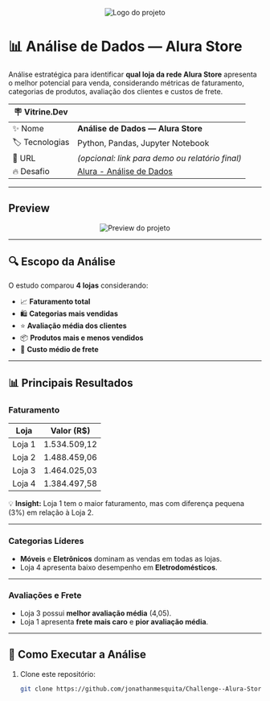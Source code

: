 <p align="center">
  <img alt="Logo do projeto" src="./_docs/logo.png" />
</p>

# 📊 Análise de Dados — Alura Store

Análise estratégica para identificar **qual loja da rede Alura Store** apresenta o melhor potencial para venda, considerando métricas de faturamento, categorias de produtos, avaliação dos clientes e custos de frete.

| :placard: Vitrine.Dev |     |
| -------------  | --- |
| :sparkles: Nome        | **Análise de Dados — Alura Store**
| :label: Tecnologias    | Python, Pandas, Jupyter Notebook
| :rocket: URL           | *(opcional: link para demo ou relatório final)*
| :fire: Desafio         | [Alura - Análise de Dados](https://cursos.alura.com.br/)

---

## Preview

<p align="center">
  <img alt="Preview do projeto" src="./_docs/preview.png"/>
</p>

---

## 🔍 Escopo da Análise

O estudo comparou **4 lojas** considerando:

- 📈 **Faturamento total**
- 🛍 **Categorias mais vendidas**
- ⭐ **Avaliação média dos clientes**
- 📦 **Produtos mais e menos vendidos**
- 🚚 **Custo médio de frete**

---

## 📊 Principais Resultados

### **Faturamento**
| Loja   | Valor (R$)   |
|--------|--------------|
| Loja 1 | 1.534.509,12 |
| Loja 2 | 1.488.459,06 |
| Loja 3 | 1.464.025,03 |
| Loja 4 | 1.384.497,58 |

💡 **Insight:** Loja 1 tem o maior faturamento, mas com diferença pequena (3%) em relação à Loja 2.

---

### **Categorias Líderes**
- **Móveis** e **Eletrônicos** dominam as vendas em todas as lojas.  
- Loja 4 apresenta baixo desempenho em **Eletrodomésticos**.

---

### **Avaliações e Frete**
- Loja 3 possui **melhor avaliação média** (4,05).  
- Loja 1 apresenta **frete mais caro** e **pior avaliação média**.

---

## 🚀 Como Executar a Análise

1. Clone este repositório:
   ```bash
   git clone https://github.com/jonathanmesquita/Challenge--Alura-Store



